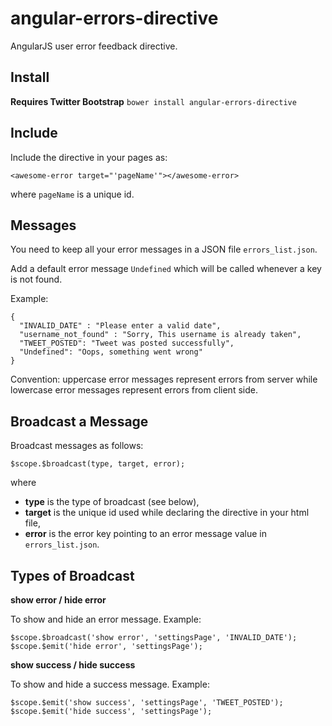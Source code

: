 angular-errors-directive
========================

AngularJS user error feedback directive.

Install
-------
**Requires Twitter Bootstrap**
```bower install angular-errors-directive```

Include
-------
Include the directive in your pages as:
```
<awesome-error target="'pageName'"></awesome-error>
```
where ```pageName``` is a unique id.

Messages
--------
You need to keep all your error messages in a JSON file ```errors_list.json```.

Add a default error message ```Undefined``` which will be called whenever a key is not found.

Example:
```
{
  "INVALID_DATE" : "Please enter a valid date",
  "username_not_found" : "Sorry, This username is already taken",
  "TWEET_POSTED": "Tweet was posted successfully",
  "Undefined": "Oops, something went wrong"
}
```
Convention: uppercase error messages represent errors from server while lowercase error messages represent
errors from client side.

Broadcast a Message
-------------------
Broadcast messages as follows:
```
$scope.$broadcast(type, target, error);
```
where
* **type** is the type of broadcast (see below),
* **target** is the unique id used while declaring the directive in your html file,
* **error** is the error key pointing to an error message value in ```errors_list.json```.

Types of Broadcast
------------------
**show error / hide error**

To show and hide an error message. Example:
```
$scope.$broadcast('show error', 'settingsPage', 'INVALID_DATE');
$scope.$emit('hide error', 'settingsPage');
```
**show success / hide success**

To show and hide a success message. Example:
```
$scope.$emit('show success', 'settingsPage', 'TWEET_POSTED');
$scope.$emit('hide success', 'settingsPage');
```
